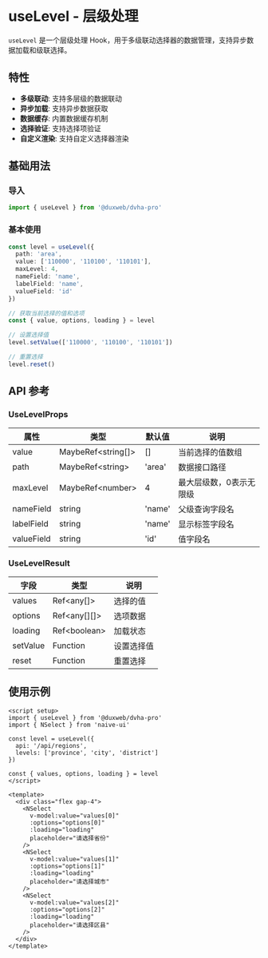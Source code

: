 # useLevel - 层级处理

`useLevel` 是一个层级处理 Hook，用于多级联动选择器的数据管理，支持异步数据加载和级联选择。

## 特性

- **多级联动**: 支持多层级的数据联动
- **异步加载**: 支持异步数据获取
- **数据缓存**: 内置数据缓存机制
- **选择验证**: 支持选择项验证
- **自定义渲染**: 支持自定义选择器渲染

## 基础用法

### 导入

```typescript
import { useLevel } from '@duxweb/dvha-pro'
```

### 基本使用

```typescript
const level = useLevel({
  path: 'area',
  value: ['110000', '110100', '110101'],
  maxLevel: 4,
  nameField: 'name',
  labelField: 'name',
  valueField: 'id'
})

// 获取当前选择的值和选项
const { value, options, loading } = level

// 设置选择值
level.setValue(['110000', '110100', '110101'])

// 重置选择
level.reset()
```

## API 参考

### UseLevelProps

| 属性       | 类型               | 默认值 | 说明                      |
| ---------- | ------------------ | ------ | ------------------------- |
| value      | MaybeRef\<string[]> | []     | 当前选择的值数组          |
| path       | MaybeRef\<string>   | 'area' | 数据接口路径              |
| maxLevel   | MaybeRef\<number>   | 4      | 最大层级数，0表示无限级   |
| nameField  | string             | 'name' | 父级查询字段名            |
| labelField | string             | 'name' | 显示标签字段名            |
| valueField | string             | 'id'   | 值字段名                  |

### UseLevelResult

| 字段     | 类型         | 说明       |
| -------- | ------------ | ---------- |
| values   | Ref\<any[]>   | 选择的值   |
| options  | Ref\<any[][]> | 选项数据   |
| loading  | Ref\<boolean> | 加载状态   |
| setValue | Function     | 设置选择值 |
| reset    | Function     | 重置选择   |

## 使用示例

```vue
<script setup>
import { useLevel } from '@duxweb/dvha-pro'
import { NSelect } from 'naive-ui'

const level = useLevel({
  api: '/api/regions',
  levels: ['province', 'city', 'district']
})

const { values, options, loading } = level
</script>

<template>
  <div class="flex gap-4">
    <NSelect
      v-model:value="values[0]"
      :options="options[0]"
      :loading="loading"
      placeholder="请选择省份"
    />
    <NSelect
      v-model:value="values[1]"
      :options="options[1]"
      :loading="loading"
      placeholder="请选择城市"
    />
    <NSelect
      v-model:value="values[2]"
      :options="options[2]"
      :loading="loading"
      placeholder="请选择区县"
    />
  </div>
</template>
```
